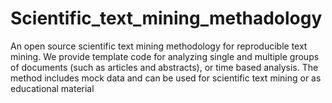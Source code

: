 # Scientific_text_mining_methadology
An open source scientific text mining methodology for reproducible text mining. We provide template code for analyzing single and multiple groups of documents (such as articles and abstracts), or time based analysis. The method includes mock data and can be used for scientific text mining or as educational material 
